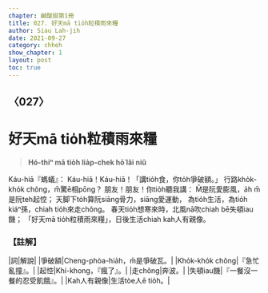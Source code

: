 ```yaml
---
chapter: 鹹酸甜第1冊
title: 027. 好天mā tio̍h粒積雨來糧
author: Siau Lah-jih
date: 2021-09-27
category: chheh
show_chapter: 1
layout: post
toc: true
---
```

  
## 〈027〉
# 好天mā tio̍h粒積雨來糧
>**Hó-thiⁿ mā tio̍h lia̍p-chek hō͘ lâi niû**
 
Káu-hiā『螞蟻』：
Káu-hiā！Káu-hiā！「講tio̍h食，你to̍h爭破額。」
行路kho̍k-kho̍k chông，m̄驚ē相pōng？
朋友！朋友！你tio̍h聽我講：
M̄是阮愛膨風，a̍h m̄是阮teh起悾；
天脚下to̍h算阮siāng骨力，siāng愛運動，
為tio̍h生活，為tio̍h kiáⁿ孫，chiah tio̍h來走chông。
春天tio̍h想寒來時，北風nā吹chiah bē失頓iau饑；
「好天mā tio̍h粒積雨來糧」，日後生活chiah kah人有親像。

### 【註解】

|詞|解說|
|爭破額|Cheng-phòa-hia̍h，m̄是爭破瓦。|
|Kho̍k-kho̍k chông|『急忙亂撞』。|
|起悾|Khí-khong，『瘋了』。|
|走chông|奔波。|
|失頓iau饑|『一餐沒一餐的忍受飢餓』。|
|Kah人有親像|生活tòe人ē tio̍h。|
